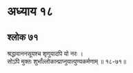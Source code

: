 # अध्याय १८

## श्लोक ७१

श्रद्धावाननसूयश्च श‍ृणुयादपि यो नरः ।<br>सोऽपि मुक्तः शुभाँल्लोकान्प्राप्नुयात्पुण्यकर्मणाम् ॥ १८-७१॥<br><br>


